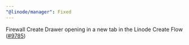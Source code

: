 ```yaml
---
"@linode/manager": Fixed
---
```


Firewall Create Drawer opening in a new tab in the Linode Create Flow ([#9785](https://github.com/linode/manager/pull/9785))
